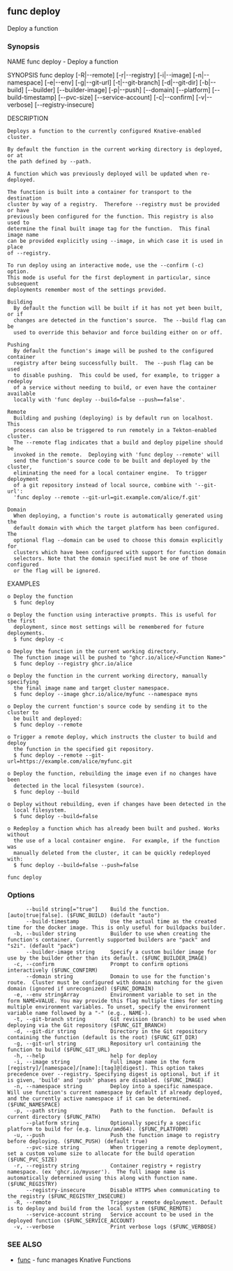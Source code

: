 ## func deploy

Deploy a function

### Synopsis


NAME
	func deploy - Deploy a function

SYNOPSIS
	func deploy [-R|--remote] [-r|--registry] [-i|--image] [-n|--namespace]
	             [-e|--env] [-g|--git-url] [-t|--git-branch] [-d|--git-dir]
	             [-b|--build] [--builder] [--builder-image] [-p|--push]
	             [--domain] [--platform] [--build-timestamp] [--pvc-size]
	             [--service-account] [-c|--confirm] [-v|--verbose]
	             [--registry-insecure]

DESCRIPTION

	Deploys a function to the currently configured Knative-enabled cluster.

	By default the function in the current working directory is deployed, or at
	the path defined by --path.

	A function which was previously deployed will be updated when re-deployed.

	The function is built into a container for transport to the destination
	cluster by way of a registry.  Therefore --registry must be provided or have
	previously been configured for the function. This registry is also used to
	determine the final built image tag for the function.  This final image name
	can be provided explicitly using --image, in which case it is used in place
	of --registry.

	To run deploy using an interactive mode, use the --confirm (-c) option.
	This mode is useful for the first deployment in particular, since subsequent
	deployments remember most of the settings provided.

	Building
	  By default the function will be built if it has not yet been built, or if
	  changes are detected in the function's source.  The --build flag can be
	  used to override this behavior and force building either on or off.

	Pushing
	  By default the function's image will be pushed to the configured container
	  registry after being successfully built.  The --push flag can be used
	  to disable pushing.  This could be used, for example, to trigger a redeploy
	  of a service without needing to build, or even have the container available
	  locally with 'func deploy --build=false --push==false'.

	Remote
	  Building and pushing (deploying) is by default run on localhost.  This
	  process can also be triggered to run remotely in a Tekton-enabled cluster.
	  The --remote flag indicates that a build and deploy pipeline should be
	  invoked in the remote.  Deploying with 'func deploy --remote' will
	  send the function's source code to be built and deployed by the cluster,
	  eliminating the need for a local container engine.  To trigger deployment
	  of a git repository instead of local source, combine with '--git-url':
	  'func deploy --remote --git-url=git.example.com/alice/f.git'

	Domain
	  When deploying, a function's route is automatically generated using the
	  default domain with which the target platform has been configured.  The
	  optional flag --domain can be used to choose this domain explicitly for
	  clusters which have been configured with support for function domain
	  selectors. Note that the domain specified must be one of those configured
	  or the flag will be ignored.

EXAMPLES

	o Deploy the function
	  $ func deploy

	o Deploy the function using interactive prompts. This is useful for the first
	  deployment, since most settings will be remembered for future deployments.
	  $ func deploy -c

	o Deploy the function in the current working directory.
	  The function image will be pushed to "ghcr.io/alice/<Function Name>"
	  $ func deploy --registry ghcr.io/alice

	o Deploy the function in the current working directory, manually specifying
	  the final image name and target cluster namespace.
	  $ func deploy --image ghcr.io/alice/myfunc --namespace myns

	o Deploy the current function's source code by sending it to the cluster to
	  be built and deployed:
	  $ func deploy --remote

	o Trigger a remote deploy, which instructs the cluster to build and deploy
	  the function in the specified git repository.
	  $ func deploy --remote --git-url=https://example.com/alice/myfunc.git

	o Deploy the function, rebuilding the image even if no changes have been
	  detected in the local filesystem (source).
	  $ func deploy --build

	o Deploy without rebuilding, even if changes have been detected in the
	  local filesystem.
	  $ func deploy --build=false

	o Redeploy a function which has already been built and pushed. Works without
	  the use of a local container engine.  For example, if the function was
	  manually deleted from the cluster, it can be quickly redeployed with:
	  $ func deploy --build=false --push=false



```
func deploy
```

### Options

```
      --build string[="true"]    Build the function. [auto|true|false]. ($FUNC_BUILD) (default "auto")
      --build-timestamp          Use the actual time as the created time for the docker image. This is only useful for buildpacks builder.
  -b, --builder string           Builder to use when creating the function's container. Currently supported builders are "pack" and "s2i". (default "pack")
      --builder-image string     Specify a custom builder image for use by the builder other than its default. ($FUNC_BUILDER_IMAGE)
  -c, --confirm                  Prompt to confirm options interactively ($FUNC_CONFIRM)
      --domain string            Domain to use for the function's route.  Cluster must be configured with domain matching for the given domain (ignored if unrecognized) ($FUNC_DOMAIN)
  -e, --env stringArray          Environment variable to set in the form NAME=VALUE. You may provide this flag multiple times for setting multiple environment variables. To unset, specify the environment variable name followed by a "-" (e.g., NAME-).
  -t, --git-branch string        Git revision (branch) to be used when deploying via the Git repository ($FUNC_GIT_BRANCH)
  -d, --git-dir string           Directory in the Git repository containing the function (default is the root) ($FUNC_GIT_DIR)
  -g, --git-url string           Repository url containing the function to build ($FUNC_GIT_URL)
  -h, --help                     help for deploy
  -i, --image string             Full image name in the form [registry]/[namespace]/[name]:[tag]@[digest]. This option takes precedence over --registry. Specifying digest is optional, but if it is given, 'build' and 'push' phases are disabled. ($FUNC_IMAGE)
  -n, --namespace string         Deploy into a specific namespace. Will use function's current namespace by default if already deployed, and the currently active namespace if it can be determined. ($FUNC_NAMESPACE)
  -p, --path string              Path to the function.  Default is current directory ($FUNC_PATH)
      --platform string          Optionally specify a specific platform to build for (e.g. linux/amd64). ($FUNC_PLATFORM)
  -u, --push                     Push the function image to registry before deploying. ($FUNC_PUSH) (default true)
      --pvc-size string          When triggering a remote deployment, set a custom volume size to allocate for the build operation ($FUNC_PVC_SIZE)
  -r, --registry string          Container registry + registry namespace. (ex 'ghcr.io/myuser').  The full image name is automatically determined using this along with function name. ($FUNC_REGISTRY)
      --registry-insecure        Disable HTTPS when communicating to the registry ($FUNC_REGISTRY_INSECURE)
  -R, --remote                   Trigger a remote deployment. Default is to deploy and build from the local system ($FUNC_REMOTE)
      --service-account string   Service account to be used in the deployed function ($FUNC_SERVICE_ACCOUNT)
  -v, --verbose                  Print verbose logs ($FUNC_VERBOSE)
```

### SEE ALSO

* [func](func.md)	 - func manages Knative Functions

